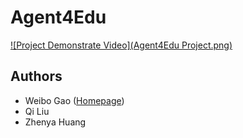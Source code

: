# Agent4Edu

[![Project Demonstrate Video](Agent4Edu Project.png)](Agent4Edu-demo-video-2024-12-31.mov)


Authors
---
- Weibo Gao ([Homepage](home.ustc.edu.cn/~weibogao))
- Qi Liu
- Zhenya Huang

<!-- Poster
---
![Poster](./[WeiboGao]-CIBD2024-Agent4Edu.jpg) --!>
